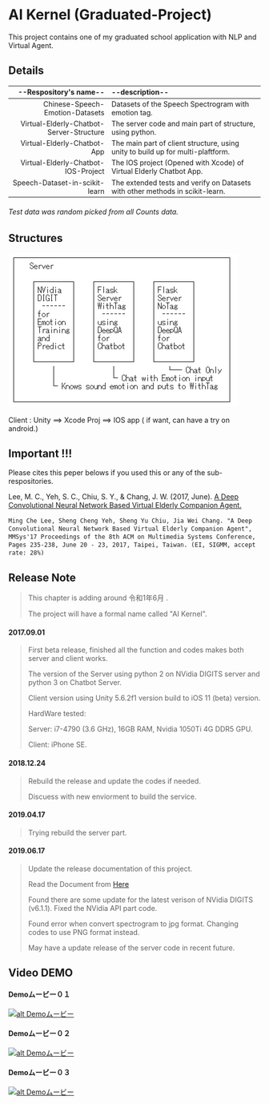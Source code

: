 # AI Kernel (Graduated-Project)

This project contains one of my graduated school application with NLP and Virtual Agent.

## Details 
|    --Respository's name--                |      --description--                                                            |
| ----------------------------------------:|:------------------------------------------------------------------------------- |
| Chinese-Speech-Emotion-Datasets          | Datasets of the Speech Spectrogram with emotion tag.                            |
| Virtual-Elderly-Chatbot-Server-Structure | The server code and main part of structure, using python.                       |
| Virtual-Elderly-Chatbot-App              | The main part of client structure, using unity to build up for multi-plaftform. |
| Virtual-Elderly-Chatbot-IOS-Project      | The IOS project (Opened with Xcode) of Virtual Elderly Chatbot App.             |
| Speech-Dataset-in-scikit-learn           | The extended tests and verify on Datasets with other methods in scikit-learn.   |

###### Test data was random picked from all Counts data.

## Structures

![alt text](/StructureMap.png)

 Client : Unity ==> Xcode Proj ==> IOS app ( if want, can have a try on android.)

## Important !!!

Please cites this peper belows if you used this or any of the sub-respositories.

Lee, M. C., Yeh, S. C., Chiu, S. Y., & Chang, J. W. (2017, June). [A Deep Convolutional Neural Network Based Virtual Elderly Companion Agent.](http://dl.acm.org/citation.cfm?id=3083220)

```
Ming Che Lee, Sheng Cheng Yeh, Sheng Yu Chiu, Jia Wei Chang. "A Deep Convolutional Neural Network Based Virtual Elderly Companion Agent", MMSys'17 Proceedings of the 8th ACM on Multimedia Systems Conference, Pages 235-238, June 20 - 23, 2017, Taipei, Taiwan. (EI, SIGMM, accept rate: 28%)
```

## Release Note

> This chapter is adding around 令和1年6月 . 
>
> The project will have a formal name called "AI Kernel". 

#### 2017.09.01

> First beta release, finished all the function and codes makes both server and client works. 
>
> The version of the Server using python 2 on NVidia DIGITS server and python 3 on Chatbot Server. 
>
> Client version using Unity 5.6.2f1 version build to iOS 11 (beta) version. 
>
> HardWare tested: 
>
> Server: i7-4790 (3.6 GHz), 16GB RAM, Nvidia 1050Ti 4G DDR5 GPU. 
>
> Client: iPhone SE. 

#### 2018.12.24

> Rebuild the release and update the codes if needed. 
>
> Discuess with new enviorment to build the service.  

#### 2019.04.17

> Trying rebuild the server part.

#### 2019.06.17

> Update the release documentation of this project. 
>
> Read the Document from [Here](.Docs#content--%E7%9B%AE%E6%AC%A1--%E7%9B%AE%E9%8C%84) 
>
> Found there are some update for the latest verison of NVidia DIGITS (v6.1.1). Fixed the NVidia API part code. 
>
> Found error when convert spectrogram to jpg format. Changing codes to use PNG format instead. 
>
> May have a update release of the server code in recent future. 

## Video DEMO

#### Demoムービー０１

[![alt Demoムービー](http://i3.ytimg.com/vi/wqTBv9_8EjE/maxresdefault.jpg)](https://www.youtube.com/watch?v=wqTBv9_8EjE "Demoムービー０１")

#### Demoムービー０２

[![alt Demoムービー](http://i3.ytimg.com/vi/1_LBBT-oB3Q/maxresdefault.jpg)](https://www.youtube.com/watch?v=1_LBBT-oB3Q "Demoムービー０２")

#### Demoムービー０３

[![alt Demoムービー](http://i3.ytimg.com/vi/erXPXfhu_zI/maxresdefault.jpg)](https://www.youtube.com/watch?v=erXPXfhu_zI "Demoムービー０３")
